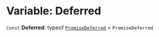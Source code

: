 # Variable: Deferred

`Const` **Deferred**: typeof [`PromiseDeferred`](/auto-docs/utils/classes/PromiseDeferred.md) = `PromiseDeferred`
